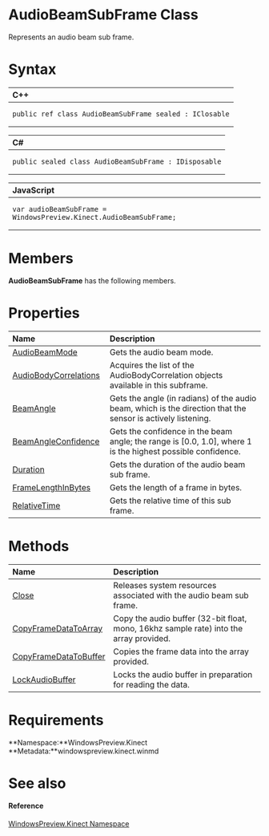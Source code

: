 AudioBeamSubFrame Class  
=======================  

Represents an audio beam sub frame. <span id="syntaxSection"></span>

Syntax  
======  

<table>
<colgroup>
<col width="100%" />
</colgroup>
<thead>
<tr class="header">
<th align="left">C++</th>
</tr>
</thead>
<tbody>
<tr class="odd">
<td align="left"><pre><code>public ref class AudioBeamSubFrame sealed : IClosable</code></pre></td>
</tr>
</tbody>
</table>

<table>
<colgroup>
<col width="100%" />
</colgroup>
<thead>
<tr class="header">
<th align="left">C#</th>
</tr>
</thead>
<tbody>
<tr class="odd">
<td align="left"><pre><code>public sealed class AudioBeamSubFrame : IDisposable</code></pre></td>
</tr>
</tbody>
</table>

<table>
<colgroup>
<col width="100%" />
</colgroup>
<thead>
<tr class="header">
<th align="left">JavaScript</th>
</tr>
</thead>
<tbody>
<tr class="odd">
<td align="left"><pre><code>var audioBeamSubFrame = WindowsPreview.Kinect.AudioBeamSubFrame;</code></pre></td>
</tr>
</tbody>
</table>

<span id="classMembersSection"></span>

Members  
=======  

**AudioBeamSubFrame** has the following members.  

<span id="publicpropertiesSection"></span>

Properties  
==========  

<table>
<colgroup>
<col width="30%" />
<col width="60%" />
</colgroup>
<thead>
<tr class="header">
<th align="left">Name</th>
<th align="left">Description</th>
</tr>
</thead>
<tbody>
<tr class="odd">
<td align="left"><a href="AudioBeamSubFrame_Class/Properties/AudioBeamMode_Property.md">AudioBeamMode</a></td>
<td align="left">Gets the audio beam mode.</td>
</tr>
<tr class="even">
<td align="left"><a href="AudioBeamSubFrame_Class/Properties/AudioBodyCorrelations.md">AudioBodyCorrelations</a></td>
<td align="left">Acquires the list of the AudioBodyCorrelation objects available in this subframe.</td>
</tr>
<tr class="odd">
<td align="left"><a href="AudioBeamSubFrame_Class/Properties/BeamAngle_Property.md">BeamAngle</a></td>
<td align="left">Gets the angle (in radians) of the audio beam, which is the direction that the sensor is actively listening.</td>
</tr>
<tr class="even">
<td align="left"><a href="AudioBeamSubFrame_Class/Properties/BeamAngleConfidence_Property.md">BeamAngleConfidence</a></td>
<td align="left">Gets the confidence in the beam angle; the range is [0.0, 1.0], where 1 is the highest possible confidence.</td>
</tr>
<tr class="odd">
<td align="left"><a href="AudioBeamSubFrame_Class/Properties/Duration_Property.md">Duration</a></td>
<td align="left">Gets the duration of the audio beam sub frame.</td>
</tr>
<tr class="even">
<td align="left"><a href="AudioBeamSubFrame_Class/Properties/FrameLengthInBytes_Property.md">FrameLengthInBytes</a></td>
<td align="left">Gets the length of a frame in bytes.</td>
</tr>
<tr class="odd">
<td align="left"><a href="AudioBeamSubFrame_Class/Properties/RelativeTime_Property.md">RelativeTime</a></td>
<td align="left">Gets the relative time of this sub frame.</td>
</tr>
</tbody>
</table>

<span id="publicmethodsSection"></span>

Methods  
=======  

<table>
<colgroup>
<col width="30%" />
<col width="60%" />
</colgroup>
<thead>
<tr class="header">
<th align="left">Name</th>
<th align="left">Description</th>
</tr>
</thead>
<tbody>
<tr class="odd">
<td align="left"><a href="AudioBeamSubFrame_Class/Methods/Close_Method.md">Close</a></td>
<td align="left">Releases system resources associated with the audio beam sub frame.</td>
</tr>
<tr class="even">
<td align="left"><a href="AudioBeamSubFrame_Class/Methods/CopyFrameDataToArray_Method.md">CopyFrameDataToArray</a></td>
<td align="left">Copy the audio buffer (32-bit float, mono, 16khz sample rate) into the array provided.</td>
</tr>
<tr class="odd">
<td align="left"><a href="AudioBeamSubFrame_Class/Methods/CopyFrameDataToBuffer_Method.md">CopyFrameDataToBuffer</a></td>
<td align="left">Copies the frame data into the array provided.</td>
</tr>
<tr class="even">
<td align="left"><a href="AudioBeamSubFrame_Class/Methods/LockAudioBuffer_Method.md">LockAudioBuffer</a></td>
<td align="left">Locks the audio buffer in preparation for reading the data.</td>
</tr>
</tbody>
</table>

<span id="requirements"></span>

Requirements  
============  

**Namespace:**WindowsPreview.Kinect  
**Metadata:**windowspreview.kinect.winmd  

<span id="ID4EZ"></span>

See also  
========  

<span id="ID4E2"></span>
#### Reference  

[WindowsPreview.Kinect Namespace](../Kinect.md)  



<!--Please do not edit the data in the comment block below.-->
<!--
TOCTitle : AudioBeamSubFrame Class
RLTitle : AudioBeamSubFrame Class
KeywordK : AudioBeamSubFrame class, about
HelpPriority : 2
TopicType : apiref
KeywordF : WindowsPreview.Kinect.AudioBeamSubFrame
KeywordF : AudioBeamSubFrame
KeywordF : WindowsPreview.Kinect.AudioBeamSubFrame
KeywordA : T:WindowsPreview.Kinect.AudioBeamSubFrame
AssetID : T:WindowsPreview.Kinect.AudioBeamSubFrame
Locale : en-us
CommunityContent : 1
APIType : Managed
APILocation : windowspreview.kinect.winmd
APIName : WindowsPreview.Kinect.AudioBeamSubFrame
TargetOS : Windows
TopicType : kbSyntax
DevLang : VB
DevLang : CSharp
DevLang : JavaScript
DevLang : C++
DocSet : K4Wv2
ProjType : K4Wv2Proj
Technology : Kinect for Windows
Product : Kinect for Windows SDK v2
productversion : 20
-->
